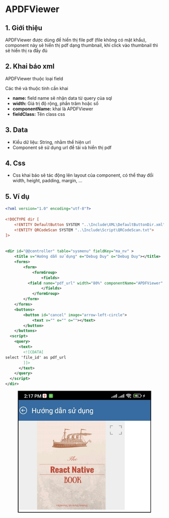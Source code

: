 # APDFViewer

## 1. Giới thiệu

APDFViewer được dùng để hiển thị file pdf (file không có mật khẩu), component này sẽ hiển thị pdf dạng thumbnail, khi click vào thumbnail thì sẽ hiển thị ra đầy đủ

## 2. Khai báo xml

APDFViewer thuộc loại field

Các thẻ và thuộc tính cần khai

* **name:** field name sẽ nhận data từ query của sql
* **width:** Giá trị độ rộng, phần trăm hoặc số
* **componentName:** khai là APDFViewer
* **fieldClass:** Tên class css

## 3. Data

* Kiểu dữ liệu: String, nhằm thể hiện url
* Component sẽ sử dụng url để tải và hiển thị pdf

## 4. Css

* Css khai báo sẽ tác động lên layout của component, có thể thay đổi width, height, padding, margin, ...

## 5. Ví dụ

```xml
<?xml version="1.0" encoding="utf-8"?>

<!DOCTYPE dir [
	<!ENTITY DefaultButton SYSTEM "..\Include\XML\DefaultButtonDir.xml">
	<!ENTITY QRCodeScan SYSTEM "..\Include\Script\QRCodeScan.txt">
]>


<dir id="@@controller" table="sysmenu" fieldKey="ma_nv" >
	<title v="Hướng dẫn sử dụng" e="Debug Duy" o="Debug Duy"></title>
	<forms>
		<form>
			<formGroup>
				<fields>
          <field name="pdf_url" width="80%" componentName="APDFViewer" fieldClass="pdfViewer"/> 
				</fields>
			</formGroup>
		</form>
	</forms> 
	<buttons>
		<button id="cancel" image="arrow-left-circle">
			<text v="" e="" o=""></text>
		</button>
	</buttons>
  <script>
    <query>
      <text>
        <![CDATA[  
select 'file_id' as pdf_url
        ]]>
      </text>
    </query>
  </script>
</dir>
```

<figure><img src="../.gitbook/assets/image (73).png" alt=""><figcaption></figcaption></figure>
